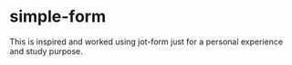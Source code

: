 # simple-form
This is inspired and worked using jot-form just for a personal experience and study purpose.
